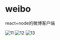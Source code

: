 # weibo
react+node的微博客户端

![11](https://github.com/user-attachments/assets/d8d3dfca-488b-4e1c-9242-5de430167c20)
![12](https://github.com/user-attachments/assets/7c0067ed-a567-4ed3-856d-2a18f5d6c249)
![13](https://github.com/user-attachments/assets/d0ce9ec9-5ed0-4db7-b840-b3608325d68a)

